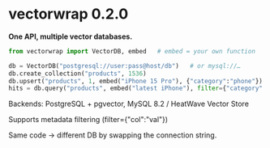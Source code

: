 # vectorwrap 0.2.0

**One API, multiple vector databases.**

```python
from vectorwrap import VectorDB, embed   # embed = your own function

db = VectorDB("postgresql://user:pass@host/db")   # or mysql://…
db.create_collection("products", 1536)
db.upsert("products", 1, embed("iPhone 15 Pro"), {"category":"phone"})
hits = db.query("products", embed("latest iPhone"), filter={"category":"phone"})
```

Backends: PostgreSQL + pgvector, MySQL 8.2 / HeatWave Vector Store

Supports metadata filtering (filter={"col":"val"})

Same code → different DB by swapping the connection string.